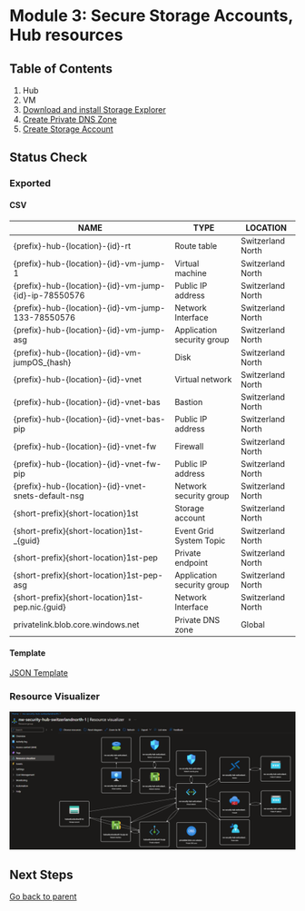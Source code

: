 # Module 3: Secure Storage Accounts, Hub resources

## Table of Contents

1. Hub
1. VM
1. [Download and install Storage Explorer](../storage_explorer.md)
1. [Create Private DNS Zone](./pdnsz.md)
1. [Create Storage Account](./st.md)

## Status Check

### Exported

#### CSV

| NAME                                                  | TYPE                       | LOCATION          |
| ----------------------------------------------------- | -------------------------- | ----------------- |
| {prefix}-hub-{location}-{id}-rt                       | Route table                | Switzerland North |
| {prefix}-hub-{location}-{id}-vm-jump-1                | Virtual machine            | Switzerland North |
| {prefix}-hub-{location}-{id}-vm-jump-{id}-ip-78550576 | Public IP address          | Switzerland North |
| {prefix}-hub-{location}-{id}-vm-jump-133-78550576     | Network Interface          | Switzerland North |
| {prefix}-hub-{location}-{id}-vm-jump-asg              | Application security group | Switzerland North |
| {prefix}-hub-{location}-{id}-vm-jumpOS\_{hash}        | Disk                       | Switzerland North |
| {prefix}-hub-{location}-{id}-vnet                     | Virtual network            | Switzerland North |
| {prefix}-hub-{location}-{id}-vnet-bas                 | Bastion                    | Switzerland North |
| {prefix}-hub-{location}-{id}-vnet-bas-pip             | Public IP address          | Switzerland North |
| {prefix}-hub-{location}-{id}-vnet-fw                  | Firewall                   | Switzerland North |
| {prefix}-hub-{location}-{id}-vnet-fw-pip              | Public IP address          | Switzerland North |
| {prefix}-hub-{location}-{id}-vnet-snets-default-nsg   | Network security group     | Switzerland North |
| {short-prefix}{short-location}1st                     | Storage account            | Switzerland North |
| {short-prefix}{short-location}1st-\_{guid}            | Event Grid System Topic    | Switzerland North |
| {short-prefix}{short-location}1st-pep                 | Private endpoint           | Switzerland North |
| {short-prefix}{short-location}1st-pep-asg             | Application security group | Switzerland North |
| {short-prefix}{short-location}1st-pep.nic.{guid}      | Network Interface          | Switzerland North |
| privatelink.blob.core.windows.net                     | Private DNS zone           | Global            |

#### Template

[JSON Template](../../../../azure/templates/hub/03.json)

### Resource Visualizer

![Resources](../../../../assets/img/azure/solution/vnets/hub/resources/01.png)

## Next Steps

[Go back to parent](../README.md)
